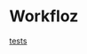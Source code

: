 # Workfloz

[tests](https://github.com/maejam/Workfloz/actions/workflows/tests.yaml/badge.svg?branch=main)

